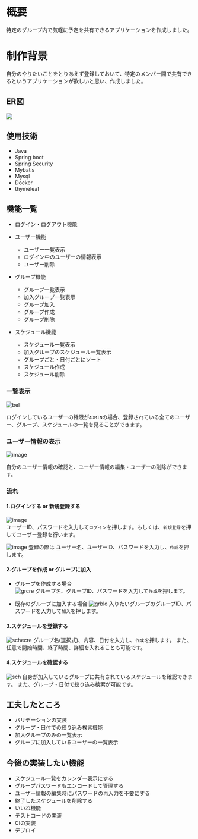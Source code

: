 # 概要
特定のグループ内で気軽に予定を共有できるアプリケーションを作成しました。

# 制作背景
自分のやりたいことをとりあえず登録しておいて、特定のメンバー間で共有できるというアプリケーションが欲しいと思い、作成しました。
  
## ER図
[![](https://mermaid.ink/img/pako:eNq9Uk1Lw0AU_CuPd1JooHrMrfiBpdRKrZ4WZM2-pgtJNuwHIkn-u5tsEroqHn2HkJ3MzgyZ12CmBGGKpG8lzzUvWcUsQ2dIG4bQtkmya4DhOxWqymWVezBl6J-BmGvl6r-ZgWiyEwlXkEe7XZK0LcwuIwv8_M6bTCa574JNj8D68QBSwNMG5mNv8Oax-80MDVoBC7zX1f7mYbW_uF5egpW2IAhR4LDe3oFJrCxjiAYounu19JczVZZU2ZCvm2JOf3LIyOwcMhzPzSseVGO07wdeQn4_kWPNjflQWkDkOFfyf5bnnf90hXHiRiD-cNbLJG1xgSXpkkvhN7Tp-QztiXxmTP2roCN3he1XovNU7qx6_qwyTK12tEBXC25pXGtMj7wwHiUhrdLbsPXD8ndf95L5GQ?type=png)](https://mermaid.live/edit#pako:eNq9Uk1Lw0AU_CuPd1JooHrMrfiBpdRKrZ4WZM2-pgtJNuwHIkn-u5tsEroqHn2HkJ3MzgyZ12CmBGGKpG8lzzUvWcUsQ2dIG4bQtkmya4DhOxWqymWVezBl6J-BmGvl6r-ZgWiyEwlXkEe7XZK0LcwuIwv8_M6bTCa574JNj8D68QBSwNMG5mNv8Oax-80MDVoBC7zX1f7mYbW_uF5egpW2IAhR4LDe3oFJrCxjiAYounu19JczVZZU2ZCvm2JOf3LIyOwcMhzPzSseVGO07wdeQn4_kWPNjflQWkDkOFfyf5bnnf90hXHiRiD-cNbLJG1xgSXpkkvhN7Tp-QztiXxmTP2roCN3he1XovNU7qx6_qwyTK12tEBXC25pXGtMj7wwHiUhrdLbsPXD8ndf95L5GQ)

  
## 使用技術  
- Java
- Spring boot
- Spring Security
- Mybatis
- Mysql
- Docker
- thymeleaf

## 機能一覧
- ログイン・ログアウト機能
  
- ユーザー機能
  - ユーザー一覧表示
  - ログイン中のユーザーの情報表示
  - ユーザー削除  
    
- グループ機能
  - グループ一覧表示
  -  加入グループ一覧表示
  -  グループ加入
  -  グループ作成
  -  グループ削除
  
- スケジュール機能
  - スケジュール一覧表示
  -  加入グループのスケジュール一覧表示
  -  グループごと・日付ごとにソート
  -  スケジュール作成
  -  スケジュール削除  

### 一覧表示
![bel](https://github.com/mkdk72ki/schedule-api/assets/143886913/d01d09a9-57d4-47a3-b0ac-a93a49f11468)  

ログインしているユーザーの権限が`ADMIN`の場合、登録されている全てのユーザー、グループ、スケジュールの一覧を見ることができます。

### ユーザー情報の表示
![image](https://github.com/mkdk72ki/schedule-api/assets/143886913/9b41a664-2c3a-4c3f-9617-26556e303397)  

自分のユーザー情報の確認と、ユーザー情報の編集・ユーザーの削除ができます。

### 流れ
#### 1.ログインする or 新規登録する
![image](https://github.com/mkdk72ki/schedule-api/assets/143886913/85df92f0-0ad5-40ca-82cc-a3c4aded0e1d)  
ユーザーID、パスワードを入力して`ログイン`を押します。もしくは、`新規登録`を押してユーザー登録を行います。

![image](https://github.com/mkdk72ki/schedule-api/assets/143886913/3f926021-6242-406a-80c3-cf369abad1c4)
登録の際は ユーザー名、ユーザーID、パスワードを入力し、`作成`を押します。

#### 2.グループを作成 or グループに加入  

- グループを作成する場合  
![grcre](https://github.com/mkdk72ki/schedule-api/assets/143886913/ef535efb-fcf3-496f-abe0-2ec541336cef)
グループ名、グループID、パスワードを入力して`作成`を押します。

- 既存のグループに加入する場合
![grblo](https://github.com/mkdk72ki/schedule-api/assets/143886913/b5b0cacb-b096-4c4d-bdec-d268d7aeec86)
入りたいグループのグループID、パスワードを入力して`加入`を押します。
  
#### 3.スケジュールを登録する  
![schecre](https://github.com/mkdk72ki/schedule-api/assets/143886913/8a30ecc2-31ed-4758-8821-406a387b8a23)
グループ名(選択式)、内容、日付を入力し、`作成`を押します。
また、任意で開始時間、終了時間、詳細を入れることも可能です。

#### 4.スケジュールを確認する
![sch](https://github.com/mkdk72ki/schedule-api/assets/143886913/602820fd-feb4-4030-94e2-2e0a4fcf31ba)
自身が加入しているグループに共有されているスケジュールを確認できます。
また、グループ・日付で絞り込み検索が可能です。
  
## 工夫したところ
- バリデーションの実装
- グループ・日付での絞り込み検索機能
- 加入グループのみの一覧表示
- グループに加入しているユーザーの一覧表示

## 今後の実装したい機能
- スケジュール一覧をカレンダー表示にする
- グループパスワードもエンコードして管理する
- ユーザー情報の編集時にパスワードの再入力を不要にする
- 終了したスケジュールを削除する
- いいね機能
- テストコードの実装
- CIの実装
- デプロイ
